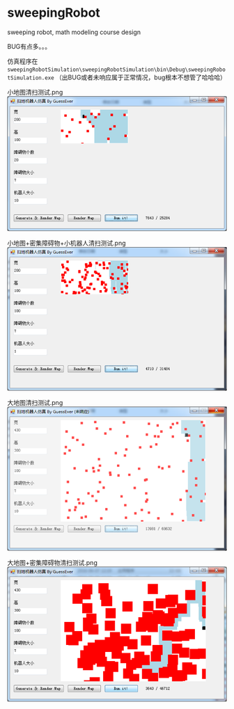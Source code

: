 # sweepingRobot
sweeping robot, math modeling course design

BUG有点多。。。

仿真程序在 `sweepingRobotSimulation\sweepingRobotSimulation\bin\Debug\sweepingRobotSimulation.exe`
（出BUG或者未响应属于正常情况，bug根本不想管了哈哈哈）




小地图清扫测试.png  
![img](https://raw.githubusercontent.com/GuessEver/sweepingRobot/master/testImg/%E5%B0%8F%E5%9C%B0%E5%9B%BE%E6%B8%85%E6%89%AB%E6%B5%8B%E8%AF%95.png)

小地图+密集障碍物+小机器人清扫测试.png  
![img](https://raw.githubusercontent.com/GuessEver/sweepingRobot/master/testImg/%E5%B0%8F%E5%9C%B0%E5%9B%BE%2B%E5%AF%86%E9%9B%86%E9%9A%9C%E7%A2%8D%E7%89%A9%2B%E5%B0%8F%E6%9C%BA%E5%99%A8%E4%BA%BA%E6%B8%85%E6%89%AB%E6%B5%8B%E8%AF%95.png)

大地图清扫测试.png  
![img](https://raw.githubusercontent.com/GuessEver/sweepingRobot/master/testImg/%E5%A4%A7%E5%9C%B0%E5%9B%BE%E6%B8%85%E6%89%AB%E6%B5%8B%E8%AF%95.png)

大地图+密集障碍物清扫测试.png  
![img](https://raw.githubusercontent.com/GuessEver/sweepingRobot/master/testImg/%E5%A4%A7%E5%9C%B0%E5%9B%BE%2B%E5%AF%86%E9%9B%86%E9%9A%9C%E7%A2%8D%E7%89%A9%E6%B8%85%E6%89%AB%E6%B5%8B%E8%AF%95.png)


